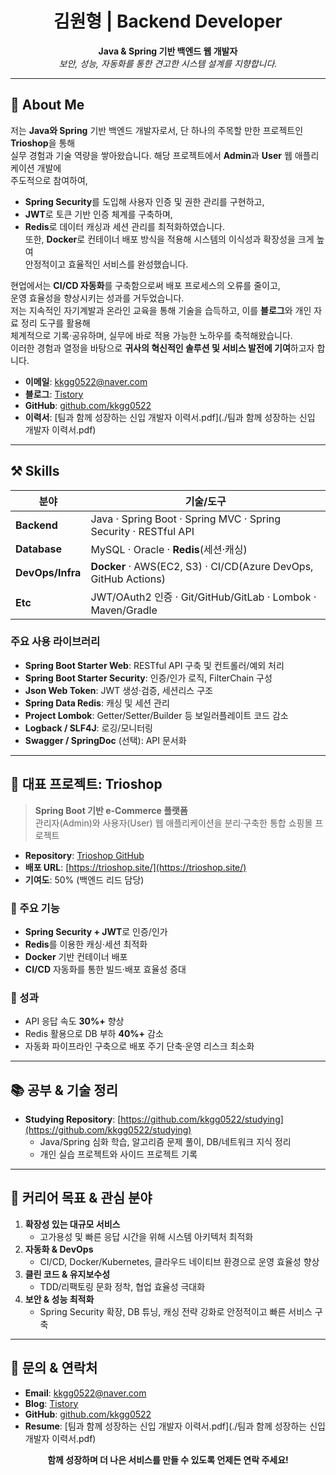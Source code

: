 <!--
  README.md 예시 with External Libraries & Custom About Me
  * 이력서는 ./팀과 함께 성장하는 신입 개발자 이력서.pdf 로 업로드되었음을 가정합니다.
  * 각 라이브러리는 실제 사용 내역에 맞춰 수정하세요.
-->

<h1 align="center">김원형 | Backend Developer</h1>

<p align="center">
  <b>Java & Spring 기반 백엔드 웹 개발자</b><br>
  <i>보안, 성능, 자동화를 통한 견고한 시스템 설계를 지향합니다.</i>
</p>

---

## 🌟 About Me

저는 **Java와 Spring** 기반 백엔드 개발자로서, 단 하나의 주목할 만한 프로젝트인 **Trioshop**을 통해  
실무 경험과 기술 역량을 쌓아왔습니다. 해당 프로젝트에서 **Admin**과 **User** 웹 애플리케이션 개발에  
주도적으로 참여하여,  
- **Spring Security**를 도입해 사용자 인증 및 권한 관리를 구현하고,  
- **JWT**로 토큰 기반 인증 체계를 구축하며,  
- **Redis**로 데이터 캐싱과 세션 관리를 최적화하였습니다.  
또한, **Docker**로 컨테이너 배포 방식을 적용해 시스템의 이식성과 확장성을 크게 높여  
안정적이고 효율적인 서비스를 완성했습니다.

현업에서는 **CI/CD 자동화**를 구축함으로써 배포 프로세스의 오류를 줄이고,  
운영 효율성을 향상시키는 성과를 거두었습니다.  
저는 지속적인 자기계발과 온라인 교육을 통해 기술을 습득하고, 이를 **블로그**와 개인 자료 정리 도구를 활용해  
체계적으로 기록·공유하며, 실무에 바로 적용 가능한 노하우를 축적해왔습니다.  
이러한 경험과 열정을 바탕으로 **귀사의 혁신적인 솔루션 및 서비스 발전에 기여**하고자 합니다.

- **이메일**: [kkgg0522@naver.com](mailto:kkgg0522@naver.com)  
- **블로그**: [Tistory](https://tan-sog.tistory.com/)  
- **GitHub**: [github.com/kkgg0522](https://github.com/kkgg0522)  
- **이력서**: [팀과 함께 성장하는 신입 개발자 이력서.pdf](./팀과 함께 성장하는 신입 개발자 이력서.pdf)

---

## ⚒ Skills

| 분야                  | 기술/도구                                                                              |
|-----------------------|----------------------------------------------------------------------------------------|
| **Backend**           | Java · Spring Boot · Spring MVC · Spring Security · RESTful API                        |
| **Database**          | MySQL · Oracle · **Redis**(세션·캐싱)                                                  |
| **DevOps/Infra**      | **Docker** · AWS(EC2, S3) · CI/CD(Azure DevOps, GitHub Actions)                         |
| **Etc**               | JWT/OAuth2 인증 · Git/GitHub/GitLab · Lombok · Maven/Gradle                             |

### 주요 사용 라이브러리
- **Spring Boot Starter Web**: RESTful API 구축 및 컨트롤러/예외 처리  
- **Spring Boot Starter Security**: 인증/인가 로직, FilterChain 구성  
- **Json Web Token**: JWT 생성·검증, 세션리스 구조  
- **Spring Data Redis**: 캐싱 및 세션 관리  
- **Project Lombok**: Getter/Setter/Builder 등 보일러플레이트 코드 감소  
- **Logback / SLF4J**: 로깅/모니터링  
- **Swagger / SpringDoc** (선택): API 문서화  

---

## 🚀 대표 프로젝트: Trioshop

> **Spring Boot 기반 e-Commerce 플랫폼**  
> 관리자(Admin)와 사용자(User) 웹 애플리케이션을 분리·구축한 통합 쇼핑몰 프로젝트

- **Repository**: [Trioshop GitHub](https://github.com/kkgg0522/trioshop)  
- **배포 URL**: [https://trioshop.site/](https://trioshop.site/)  
- **기여도**: 50% (백엔드 리드 담당)

### 📌 주요 기능
- **Spring Security + JWT**로 인증/인가  
- **Redis**를 이용한 캐싱·세션 최적화  
- **Docker** 기반 컨테이너 배포  
- **CI/CD** 자동화를 통한 빌드·배포 효율성 증대

### 🌟 성과
- API 응답 속도 **30%+** 향상  
- Redis 활용으로 DB 부하 **40%+** 감소  
- 자동화 파이프라인 구축으로 배포 주기 단축·운영 리스크 최소화  

---

## 📚 공부 & 기술 정리

- **Studying Repository**: [https://github.com/kkgg0522/studying](https://github.com/kkgg0522/studying)  
  - Java/Spring 심화 학습, 알고리즘 문제 풀이, DB/네트워크 지식 정리  
  - 개인 실습 프로젝트와 사이드 프로젝트 기록  

---

## 🎯 커리어 목표 & 관심 분야

1. **확장성 있는 대규모 서비스**  
   - 고가용성 및 빠른 응답 시간을 위해 시스템 아키텍처 최적화  
2. **자동화 & DevOps**  
   - CI/CD, Docker/Kubernetes, 클라우드 네이티브 환경으로 운영 효율성 향상  
3. **클린 코드 & 유지보수성**  
   - TDD/리팩토링 문화 정착, 협업 효율성 극대화  
4. **보안 & 성능 최적화**  
   - Spring Security 확장, DB 튜닝, 캐싱 전략 강화로 안정적이고 빠른 서비스 구축  

---

## 🤝 문의 & 연락처

- **Email**: [kkgg0522@naver.com](mailto:kkgg0522@naver.com)  
- **Blog**: [Tistory](https://tan-sog.tistory.com/)  
- **GitHub**: [github.com/kkgg0522](https://github.com/kkgg0522)  
- **Resume**: [팀과 함께 성장하는 신입 개발자 이력서.pdf](./팀과 함께 성장하는 신입 개발자 이력서.pdf)

<p align="center">
  <strong>함께 성장하며 더 나은 서비스를 만들 수 있도록 언제든 연락 주세요!</strong>
</p>
